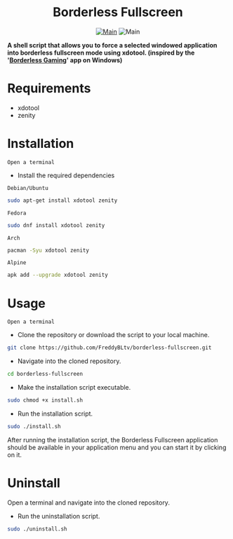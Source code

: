 
<h1 align="center">Borderless Fullscreen</h1>
<div align="center">

[![Main](https://img.shields.io/badge/Maintainer-FreddyBLtv-green?style=flat-square)](https://github.com/FreddyBLtv)
![Main](https://img.shields.io/badge/OS-Linux-blue?style=flat-square)	

</div>

**A shell script that allows you to force a selected windowed application into borderless fullscreen mode using xdotool. (inspired by the '[Borderless Gaming](https://github.com/Codeusa/Borderless-Gaming)' app on Windows)**

<h1 align="left">
	Requirements
</h1>

* xdotool
* zenity

<h1 align="left">
	Installation
</h1>

`Open a terminal`

* Install the required dependencies

`Debian/Ubuntu`
```sh
sudo apt-get install xdotool zenity
```
`Fedora`
```sh
sudo dnf install xdotool zenity
```
`Arch`
```sh
pacman -Syu xdotool zenity
```
`Alpine`
```sh
apk add --upgrade xdotool zenity
```
<h1 align="left">
	Usage
</h1>

`Open a terminal`

* Clone the repository or download the script to your local machine.

```sh
git clone https://github.com/FreddyBLtv/borderless-fullscreen.git
```
* Navigate into the cloned repository.

```sh
cd borderless-fullscreen
```
* Make the installation script executable.

```sh
sudo chmod +x install.sh
```
* Run the installation script.

```sh
sudo ./install.sh
```
After running the installation script, the Borderless Fullscreen application should be available in your application menu and you can start it by clicking on it.

<h1 align="left">
	Uninstall
</h1>

Open a terminal and navigate into the cloned repository.

* Run the uninstallation script.

```sh
sudo ./uninstall.sh
```
